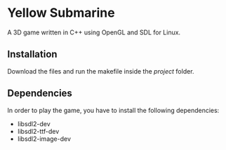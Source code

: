 # Yellow Submarine
A 3D game written in C++ using OpenGL and SDL for Linux.

## Installation
Download the files and run the makefile inside the *project* folder.

## Dependencies
In order to play the game, you have to install the following dependencies:
* libsdl2-dev
* libsdl2-ttf-dev
* libsdl2-image-dev